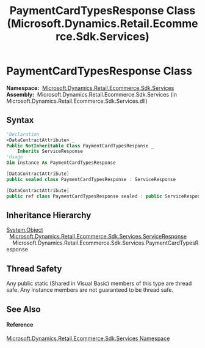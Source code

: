 ﻿---
title: PaymentCardTypesResponse Class (Microsoft.Dynamics.Retail.Ecommerce.Sdk.Services)
TOCTitle: PaymentCardTypesResponse Class
ms:assetid: T:Microsoft.Dynamics.Retail.Ecommerce.Sdk.Services.PaymentCardTypesResponse
ms:mtpsurl: https://technet.microsoft.com/en-us/library/microsoft.dynamics.retail.ecommerce.sdk.services.paymentcardtypesresponse(v=AX.60)
ms:contentKeyID: 65318375
ms.date: 05/18/2015
mtps_version: v=AX.60
f1_keywords:
- Microsoft.Dynamics.Retail.Ecommerce.Sdk.Services.PaymentCardTypesResponse
dev_langs:
- CSharp
- C++
- VB
---

# PaymentCardTypesResponse Class

**Namespace:**  [Microsoft.Dynamics.Retail.Ecommerce.Sdk.Services](microsoft-dynamics-retail-ecommerce-sdk-services-namespace.md)  
**Assembly:**  Microsoft.Dynamics.Retail.Ecommerce.Sdk.Services (in Microsoft.Dynamics.Retail.Ecommerce.Sdk.Services.dll)

## Syntax

``` vb
'Declaration
<DataContractAttribute> _
Public NotInheritable Class PaymentCardTypesResponse _
    Inherits ServiceResponse
'Usage
Dim instance As PaymentCardTypesResponse
```

``` csharp
[DataContractAttribute]
public sealed class PaymentCardTypesResponse : ServiceResponse
```

``` c++
[DataContractAttribute]
public ref class PaymentCardTypesResponse sealed : public ServiceResponse
```

## Inheritance Hierarchy

[System.Object](https://technet.microsoft.com/en-us/library/e5kfa45b\(v=ax.60\))  
  [Microsoft.Dynamics.Retail.Ecommerce.Sdk.Services.ServiceResponse](serviceresponse-class-microsoft-dynamics-retail-ecommerce-sdk-services.md)  
    Microsoft.Dynamics.Retail.Ecommerce.Sdk.Services.PaymentCardTypesResponse  

## Thread Safety

Any public static (Shared in Visual Basic) members of this type are thread safe. Any instance members are not guaranteed to be thread safe.

## See Also

#### Reference

[Microsoft.Dynamics.Retail.Ecommerce.Sdk.Services Namespace](microsoft-dynamics-retail-ecommerce-sdk-services-namespace.md)

